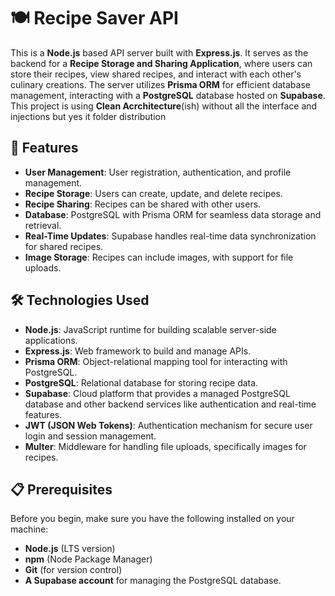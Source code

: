 # 🍽️ Recipe Saver API

This is a **Node.js** based API server built with **Express.js**. It serves as the backend for a **Recipe Storage and Sharing Application**, where users can store their recipes, view shared recipes, and interact with each other's culinary creations. The server utilizes **Prisma ORM** for efficient database management, interacting with a **PostgreSQL** database hosted on **Supabase**. This project is using **Clean Acrchitecture**(ish) without all the interface and injections but yes it folder distribution

## 🚀 Features
- **User Management**: User registration, authentication, and profile management.
- **Recipe Storage**: Users can create, update, and delete recipes.
- **Recipe Sharing**: Recipes can be shared with other users.
- **Database**: PostgreSQL with Prisma ORM for seamless data storage and retrieval.
- **Real-Time Updates**: Supabase handles real-time data synchronization for shared recipes.
- **Image Storage**: Recipes can include images, with support for file uploads.
  
## 🛠️ Technologies Used
- **Node.js**: JavaScript runtime for building scalable server-side applications.
- **Express.js**: Web framework to build and manage APIs.
- **Prisma ORM**: Object-relational mapping tool for interacting with PostgreSQL.
- **PostgreSQL**: Relational database for storing recipe data.
- **Supabase**: Cloud platform that provides a managed PostgreSQL database and other backend services like authentication and real-time features.
- **JWT (JSON Web Tokens)**: Authentication mechanism for secure user login and session management.
- **Multer**: Middleware for handling file uploads, specifically images for recipes.

## 📋 Prerequisites

Before you begin, make sure you have the following installed on your machine:
- **Node.js** (LTS version)
- **npm** (Node Package Manager)
- **Git** (for version control)
- **A Supabase account** for managing the PostgreSQL database.


